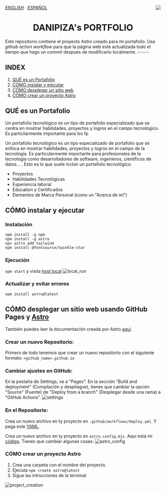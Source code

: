 *[ENGLISH](https://github.com/Danipiza/danipiza.github.io/blob/main/README.md) ∙ [ESPAÑOL](README_ESP.md)* <img align="right" src="https://visitor-badge.laobi.icu/badge?page_id=danipiza.danipiza.github.io" />

<h1 align="center"> DANIPIZA's PORTFOLIO</h1>

Este repositorio contiene el proyecto Astro creado para mi portafolio. Usa _github action workflow_ para que la página web este actualizada todo el tiempo que hago un _commit_ despues de modificarlo localmente.
:-----

## INDEX
1. [QUÉ es un Portafolio](#qué-es-un-portafolio)
2. [CÓMO instalar y ejecutar](#cómo-instalar-y-ejecutar)
3. [CÓMO desplegar un sitio web](#cómo-desplegar-un-sitio-web-usando-github-pages-y-astro)
4. [CÓMO crear un proyecto Astro](#cómo-crear-un-proyecto-astro)

## QUÉ es un Portafolio

Un portafolio tecnológico es un tipo de portafolio especializado que se centra en mostrar habilidades, proyectos y logros en el campo tecnológico. Es particilarmente importante para los fp

Un portafolio tecnológico es un tipo especializado de portafolio que se enfoca en mostrar habilidades, proyectos y logros en el campo de la tecnología. Es particularmente importante para profesionales de la tecnología como desarrolladores de software, ingenieros, científicos de datos... . Esto es lo que suele incluir un portafolio tecnológico:
- Proyectos
- Habilidades Tecnológicas
- Esperiencia laboral
- Education y Certificados
- Elementos de Marca Personal (como un "Acerca de mí")

## CÓMO instalar y ejecutar
### Instalación
```
npm install -g npm 
npm install -g astro 
npx astro add tailwind 
npm install @fontsource/twinkle-star 
```

### Ejecución
```npm start``` y visita [host local](http://localhost:3000/)
![local_run](https://github.com/Danipiza/danipiza.github.io/blob/main/readme_images/local_run.gif)

### Actualizar y evitar errores
```npm install astro@latest```

## CÓMO desplegar un sitio web usando GitHub Pages y [Astro](https://astro.build/)
También puedes leer la documentación creada por Astro [aquí](https://docs.astro.build/en/guides/deploy/github/).

### Crear un nuevo Repositorio:
Primero de todo tenemos que crear un nuevo repositorio con el siguiente formato: ```<github_name>.github.io```

### Cambiar ajustes en GitHub:
En la pestaña de Settings, ve a "Pages". En la sección "Build and deployment" (Compilación y despliegue), tienes que cambiar la opción "Source" (Fuente) de "Deploy from a branch" (Desplegar desde una rama) a "GitHub Actions".
![settings](https://github.com/Danipiza/danipiza.github.io/blob/main/readme_images/settings.webp)

### En el Repositorio:
Crea un nuevo archivo en ty proyecto en ```.github/workflows/deploy.yml```. Y pega este [YAML](https://github.com/Danipiza/danipiza.github.io/blob/main/.github/workflows/deploy.yml).


Crea un nuevo archivo en ty proyecto en ```astro.config.mjs```. Aquí está mi [código](https://github.com/Danipiza/danipiza.github.io/blob/main/astro.config.mjs). Tienes que cambiar algunas cosas:
![astro_config](https://github.com/Danipiza/danipiza.github.io/blob/main/readme_images/astro_config_esp.webp)




### CÓMO crear un proyecto Astro
1. Crea una carpeta con el nombre del proyecto.
2. Ejecuta ```npm create astro@latest```
3. Sigue las intrucciones de la terminal

![project_creation](https://github.com/Danipiza/danipiza.github.io/blob/main/readme_images/project_creation.webp)